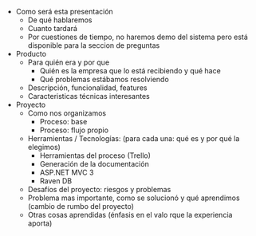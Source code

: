 * Como será esta presentación 
    * De qué hablaremos
    * Cuanto tardará
    * Por cuestiones de tiempo, no haremos demo del sistema pero está disponible para la seccion de preguntas
* Producto
    * Para quién era y por que
        * Quién es la empresa que lo está recibiendo y qué hace
        * Qué problemas estábamos resolviendo
    * Descripción, funcionalidad, features
    * Caracteristicas técnicas interesantes
* Proyecto
    * Como nos organizamos
        * Proceso: base
        * Proceso: flujo propio
    * Herramientas / Tecnologías: (para cada una: qué es y por qué la elegimos)
        * Herramientas del proceso (Trello)
        * Generación de la documentación
        * ASP.NET MVC 3
        * Raven DB
    * Desafíos del proyecto: riesgos y problemas
    * Problema mas importante, como se solucionó y qué aprendimos (cambio de rumbo del proyecto)
    * Otras cosas aprendidas (énfasis en el valo rque la experiencia aporta)

